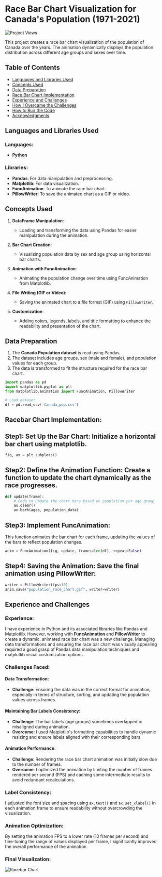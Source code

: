# Race Bar Chart Visualization for Canada's Population (1971-2021)

![Project Views](https://komarev.com/ghpvc/?username=shanthan98&color=green)

This project creates a race bar chart visualization of the population of Canada over the years. The animation dynamically displays the population distribution across different age groups and sexes over time.

## Table of Contents

- [Languages and Libraries Used](#languages-and-libraries-used)
- [Concepts Used](#concepts-used)
- [Data Preparation](#data-preparation)
- [Race Bar Chart Implementation](#race-bar-chart-implementation)
- [Experience and Challenges](#experience-and-challenges)
- [How I Overcame the Challenges](#how-i-overcame-the-challenges)
- [How to Run the Code](#how-to-run-the-code)
- [Acknowledgments](#acknowledgments)

## Languages and Libraries Used

### Languages:
- **Python**

### Libraries:
- **Pandas**: For data manipulation and preprocessing.
- **Matplotlib**: For data visualization.
- **FuncAnimation**: To animate the race bar chart.
- **PillowWriter**: To save the animated chart as a GIF or video.

## Concepts Used

1. **DataFrame Manipulation**: 
   - Loading and transforming the data using Pandas for easier manipulation during the animation.
   
2. **Bar Chart Creation**:
   - Visualizing population data by sex and age group using horizontal bar charts.

3. **Animation with FuncAnimation**:
   - Animating the population change over time using FuncAnimation from Matplotlib.

4. **File Writing (GIF or Video)**:
   - Saving the animated chart to a file format (GIF) using `PillowWriter`.

5. **Customization**:
   - Adding colors, legends, labels, and title formatting to enhance the readability and presentation of the chart.

## Data Preparation

1. The **Canada Population dataset** is read using Pandas.
2. The dataset includes age groups, sex (male and female), and population values for each group.
3. The data is transformed to fit the structure required for the race bar chart.

```python
import pandas as pd
import matplotlib.pyplot as plt
from matplotlib.animation import FuncAnimation, PillowWriter

# Load dataset
df = pd.read_csv('Canada_pop.csv')
```
## Racebar Chart Implementation:

## Step1: Set Up the Bar Chart: Initialize a horizontal bar chart using matplotlib.

```python
fig, ax = plt.subplots()
```

## Step2: Define the Animation Function: Create a function to update the chart dynamically as the race progresses.

```python
def update(frame):
    # Code to update the chart bars based on population per age group
    ax.clear()
    ax.barh(ages, population_data)
```

## Step3: Implement FuncAnimation:

This function animates the bar chart for each frame, updating the values of the bars to reflect population changes.

```python
anim = FuncAnimation(fig, update, frames=len(df), repeat=False)
```

## Step4: Saving the Animation: Save the final animation using PillowWriter:

```python
writer = PillowWriter(fps=10)
anim.save("population_race_chart.gif", writer=writer)
```

## Experience and Challenges

### Experience:
I have experience in Python and its associated libraries like Pandas and Matplotlib. However, working with **FuncAnimation** and **PillowWriter** to create a dynamic, animated race bar chart was a new challenge. Managing data transformations and ensuring the race bar chart was visually appealing required a good grasp of Pandas data manipulation techniques and matplotlib visual customization options.

### Challenges Faced:

#### Data Transformation:

- **Challenge**: Ensuring the data was in the correct format for animation, especially in terms of structure, sorting, and updating the population values across frames.

#### Maintaining Bar Labels Consistency:

- **Challenge**: The bar labels (age groups) sometimes overlapped or misaligned during animation.
- **Overcome**: I used Matplotlib's formatting capabilities to handle dynamic resizing and ensure labels aligned with their corresponding bars.

#### Animation Performance:

- **Challenge**: Rendering the race bar chart animation was initially slow due to the number of frames.
- **Overcome**: I optimized the animation by limiting the number of frames rendered per second (FPS) and caching some intermediate results to avoid redundant recalculations.

### Label Consistency:
I adjusted the font size and spacing using `ax.text()` and `ax.set_xlabel()` in each animation frame to ensure readability without overcrowding the visualization.

### Animation Optimization:
By setting the animation FPS to a lower rate (10 frames per second) and fine-tuning the range of values displayed per frame, I significantly improved the overall performance of the animation.

### Final Visualization:

![Racebar Chart](https://github.com/shanthan98/Racebarchart_Population/blob/main/assets/images/canadapop_racebarchart.gif)







